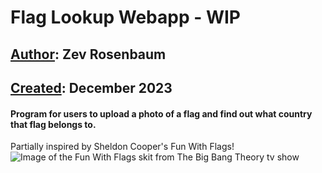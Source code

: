# Flag Lookup Webapp - WIP
## <ins>Author</ins>: Zev Rosenbaum
## <ins>Created</ins>: December 2023

#### Program for users to upload a photo of a flag and find out what country that flag belongs to.

Partially inspired by Sheldon Cooper's Fun With Flags!
<br>
![Image of the Fun With Flags skit from The Big Bang Theory tv show](https://media.glamour.com/photos/56957f54085ae0a85036f142/master/w_1600%2Cc_limit/entertainment-2014-11-mayim-jim-fun-with-flags-main.jpg)